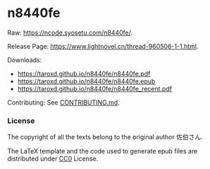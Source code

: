 n8440fe
===

Raw: <https://ncode.syosetu.com/n8440fe/>.

Release Page: <https://www.lightnovel.cn/thread-960506-1-1.html>.

Downloads:
* <https://taroxd.github.io/n8440fe/n8440fe.pdf>
* <https://taroxd.github.io/n8440fe/n8440fe.epub>
* <https://taroxd.github.io/n8440fe/n8440fe_recent.pdf>

Contributing: See [CONTRIBUTING.md](https://github.com/taroxd/n8440fe/blob/master/CONTRIBUTING.md).

### License

The copyright of all the texts belong to the original author 佐伯さん.

The LaTeX template and the code used to generate epub files are distributed under [CC0](https://creativecommons.org/share-your-work/public-domain/cc0/) License.

